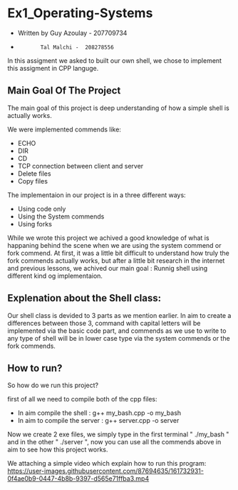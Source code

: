 # Ex1_Operating-Systems
* Written by Guy Azoulay - 207709734 
*            Tal Malchi -  208278556

In this assigment we asked to built our own shell, we chose to implement this assigment in CPP languge.

## Main Goal Of The Project
The main goal of this project is deep understanding of how a simple shell is actually works.

We were implemented commends like:
* ECHO
* DIR
* CD
* TCP connection between client and server
* Delete files
* Copy files

The implementaion in our project is in a three different ways:
* Using code only
* Using the System commends
* Using forks

While we wrote this project we achived a good knowledge of what is happaning behind the scene when we
are using the system commend or fork commend.
At first, it was a little bit difficult to understand how truly the fork commends actually works,
but after a little bit research in the internet and previous lessons, we achived our main goal : Runnig shell using different kind og implementaion.


## Explenation about the Shell class:

Our shell class is devided to 3 parts as we mention earlier.
In aim to create a differences between those 3, command with capital letters will be implemented via the basic code part,
and commends as we use to write to any type of shell will be in lower case type via the system commends or the fork commends.


## How to run?

So how do we run this project?

first of all we need to compile both of the cpp files:
* In aim compile the shell : g++ my_bash.cpp -o my_bash
* In aim to compile the server : g++ server.cpp -o server

Now we create 2 exe files, we simply type in the first terminal "   ./my_bash    "
and in the other "    ./server    ", now you can use all the commends above in aim
to see how this project works.


We attaching a simple video which explain how to run this program:
https://user-images.githubusercontent.com/87694635/161732931-0f4ae0b9-0447-4b8b-9397-d565e71ffba3.mp4












